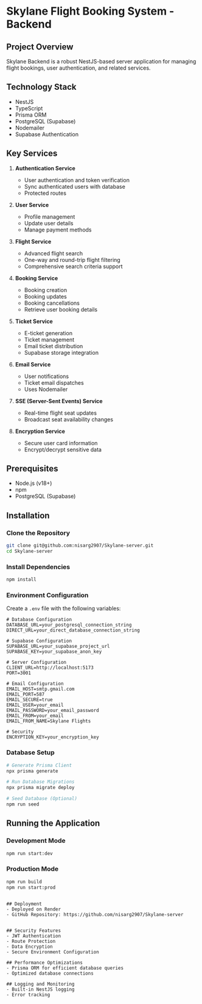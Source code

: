 # Skylane Flight Booking System - Backend

## Project Overview
Skylane Backend is a robust NestJS-based server application for managing flight bookings, user authentication, and related services.

## Technology Stack
- NestJS
- TypeScript
- Prisma ORM
- PostgreSQL (Supabase)
- Nodemailer
- Supabase Authentication

## Key Services
1. **Authentication Service**
   - User authentication and token verification
   - Sync authenticated users with database
   - Protected routes

2. **User Service**
   - Profile management
   - Update user details
   - Manage payment methods

3. **Flight Service**
   - Advanced flight search
   - One-way and round-trip flight filtering
   - Comprehensive search criteria support

4. **Booking Service**
   - Booking creation
   - Booking updates
   - Booking cancellations
   - Retrieve user booking details

5. **Ticket Service**
   - E-ticket generation
   - Ticket management
   - Email ticket distribution
   - Supabase storage integration

6. **Email Service**
   - User notifications
   - Ticket email dispatches
   - Uses Nodemailer

7. **SSE (Server-Sent Events) Service**
   - Real-time flight seat updates
   - Broadcast seat availability changes

8. **Encryption Service**
   - Secure user card information
   - Encrypt/decrypt sensitive data

## Prerequisites
- Node.js (v18+)
- npm
- PostgreSQL (Supabase)

## Installation

### Clone the Repository
```bash
git clone git@github.com:nisarg2907/Skylane-server.git
cd Skylane-server
```

### Install Dependencies
```bash
npm install
```

### Environment Configuration
Create a `.env` file with the following variables:
```
# Database Configuration
DATABASE_URL=your_postgresql_connection_string
DIRECT_URL=your_direct_database_connection_string

# Supabase Configuration
SUPABASE_URL=your_supabase_project_url
SUPABASE_KEY=your_supabase_anon_key

# Server Configuration
CLIENT_URL=http://localhost:5173
PORT=3001

# Email Configuration
EMAIL_HOST=smtp.gmail.com
EMAIL_PORT=587
EMAIL_SECURE=true
EMAIL_USER=your_email
EMAIL_PASSWORD=your_email_password
EMAIL_FROM=your_email
EMAIL_FROM_NAME=Skylane Flights

# Security
ENCRYPTION_KEY=your_encryption_key
```

### Database Setup
```bash
# Generate Prisma Client
npx prisma generate

# Run Database Migrations
npx prisma migrate deploy

# Seed Database (Optional)
npm run seed
```

## Running the Application

### Development Mode
```bash
npm run start:dev
```

### Production Mode
```bash
npm run build
npm run start:prod
```

```

## Deployment
- Deployed on Render
- GitHub Repository: https://github.com/nisarg2907/Skylane-server


## Security Features
- JWT Authentication
- Route Protection
- Data Encryption
- Secure Environment Configuration

## Performance Optimizations
- Prisma ORM for efficient database queries
- Optimized database connections

## Logging and Monitoring
- Built-in NestJS logging
- Error tracking

